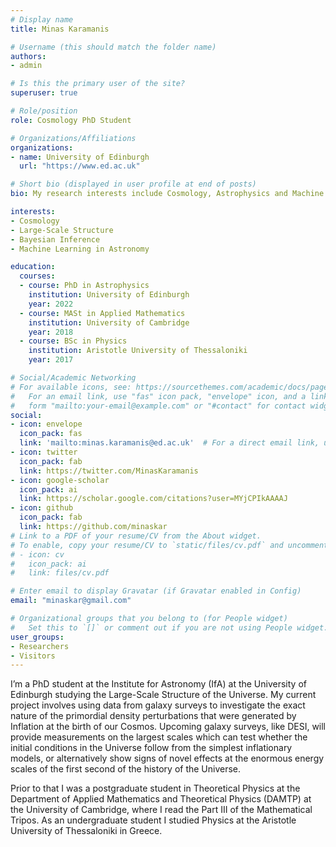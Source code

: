 ```yaml
---
# Display name
title: Minas Karamanis

# Username (this should match the folder name)
authors:
- admin

# Is this the primary user of the site?
superuser: true

# Role/position
role: Cosmology PhD Student

# Organizations/Affiliations
organizations:
- name: University of Edinburgh
  url: "https://www.ed.ac.uk"

# Short bio (displayed in user profile at end of posts)
bio: My research interests include Cosmology, Astrophysics and Machine Learning.

interests:
- Cosmology
- Large-Scale Structure
- Bayesian Inference
- Machine Learning in Astronomy

education:
  courses:
  - course: PhD in Astrophysics
    institution: University of Edinburgh
    year: 2022
  - course: MASt in Applied Mathematics
    institution: University of Cambridge
    year: 2018
  - course: BSc in Physics
    institution: Aristotle University of Thessaloniki
    year: 2017

# Social/Academic Networking
# For available icons, see: https://sourcethemes.com/academic/docs/page-builder/#icons
#   For an email link, use "fas" icon pack, "envelope" icon, and a link in the
#   form "mailto:your-email@example.com" or "#contact" for contact widget.
social:
- icon: envelope
  icon_pack: fas
  link: 'mailto:minas.karamanis@ed.ac.uk'  # For a direct email link, use "mailto:test@example.org".
- icon: twitter
  icon_pack: fab
  link: https://twitter.com/MinasKaramanis
- icon: google-scholar
  icon_pack: ai
  link: https://scholar.google.com/citations?user=MYjCPIkAAAAJ
- icon: github
  icon_pack: fab
  link: https://github.com/minaskar
# Link to a PDF of your resume/CV from the About widget.
# To enable, copy your resume/CV to `static/files/cv.pdf` and uncomment the lines below.
# - icon: cv
#   icon_pack: ai
#   link: files/cv.pdf

# Enter email to display Gravatar (if Gravatar enabled in Config)
email: "minaskar@gmail.com"

# Organizational groups that you belong to (for People widget)
#   Set this to `[]` or comment out if you are not using People widget.
user_groups:
- Researchers
- Visitors
---
```


I’m a PhD student at the Institute for Astronomy (IfA) at the University of Edinburgh studying the Large-Scale Structure of the Universe. My current project involves using data from galaxy surveys to investigate the exact nature of the primordial density perturbations that were generated by Ιnflation at the birth of our Cosmos. Upcoming galaxy surveys, like DESI, will provide measurements on the largest scales which can test whether the initial conditions in the Universe follow from the simplest inflationary models, or alternatively show signs of novel effects at the enormous energy scales of the first second of the history of the Universe.

Prior to that I was a postgraduate student in Theoretical Physics at the Department of Applied Mathematics and Theoretical Physics (DAMTP) at the University of Cambridge, where I read the Part III of the Mathematical Tripos. As an undergraduate student I studied Physics at the Aristotle University of Thessaloniki in Greece.
